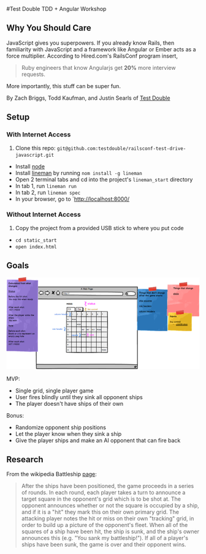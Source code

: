#Test Double TDD + Angular Workshop

## Why You Should Care

JavaScript gives you superpowers. If you already know Rails, then familiarity with JavaScript and a framework like Angular or Ember acts as a force multiplier. According to Hired.com's RailsConf program insert,

>Ruby engineers that know Angularjs get **20%** more interview requests.

More importantly, this stuff can be super fun.



By Zach Briggs, Todd Kaufman, and Justin Searls of [Test Double](http://testdouble.com/)

## Setup

### With Internet Access

1. Clone this repo: `git@github.com:testdouble/railsconf-test-drive-javascript.git`
* Install [node](http://nodejs.org/download/)
* Install [lineman](http://linemanjs.com/) by running `nom install -g lineman`
* Open 2 terminal tabs and cd into the project's `lineman_start` directory
* In tab 1, run `lineman run`
* In tab 2, run `lineman spec`
* In your browser, go to `[http://localhost:8000/](http://localhost:8000/)

### Without Internet Access
1.  Copy the project from a provided USB stick to where you put code
* `cd static_start`
* `open index.html`

## Goals
![Mockup](/mockup.png?raw=true)

MVP:
* Single grid, single player game
* User fires blindly until they sink all opponent ships
* The player doesn't have ships of their own

Bonus:
* Randomize opponent ship positions
* Let the player know when they sink a ship
* Give the player ships and make an AI opponent that can fire back

## Research

From the wikipedia Battleship [page](http://en.wikipedia.org/wiki/Battleship_(game)):

>After the ships have been positioned, the game proceeds in a series of rounds. In each round, each player takes a turn to announce a target square in the opponent's grid which is to be shot at. The opponent announces whether or not the square is occupied by a ship, and if it is a "hit" they mark this on their own primary grid. The attacking player notes the hit or miss on their own "tracking" grid, in order to build up a picture of the opponent's fleet.
When all of the squares of a ship have been hit, the ship is sunk, and the ship's owner announces this (e.g. "You sank my battleship!"). If all of a player's ships have been sunk, the game is over and their opponent wins.



